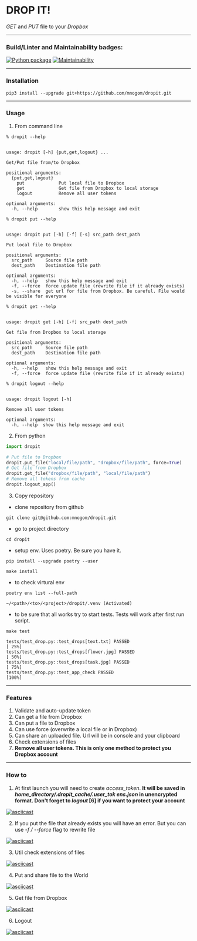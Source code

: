 # DROP IT!
_GET_ and _PUT_ file to your _Dropbox_ 

---
### Build/Linter and Maintainability badges:
[![Python package](https://github.com/mnogom/dropit/actions/workflows/python-package.yml/badge.svg)](https://github.com/mnogom/dropit/actions)
[![Maintainability](https://api.codeclimate.com/v1/badges/71ccc38978dd11b25cb9/maintainability)](https://codeclimate.com/github/mnogom/dropit/maintainability)

---
### Installation
```commandline
pip3 install --upgrade git+https://github.com/mnogom/dropit.git
```

---
### Usage
1. From command line
```commandline
% dropit --help


usage: dropit [-h] {put,get,logout} ...

Get/Put file from/to Dropbox

positional arguments:
  {put,get,logout}
    put             Put local file to Dropbox
    get             Get file from Dropbox to local storage
    logout          Remove all user tokens

optional arguments:
  -h, --help        show this help message and exit
```
```commandline
% dropit put --help


usage: dropit put [-h] [-f] [-s] src_path dest_path

Put local file to Dropbox

positional arguments:
  src_path     Source file path
  dest_path    Destination file path

optional arguments:
  -h, --help   show this help message and exit
  -f, --force  force update file (rewrite file if it already exists)
  -s, --share  get url for file from Dropbox. Be careful. File would be visible for everyone
```
```commandline
% dropit get --help


usage: dropit get [-h] [-f] src_path dest_path

Get file from Dropbox to local storage

positional arguments:
  src_path     Source file path
  dest_path    Destination file path

optional arguments:
  -h, --help   show this help message and exit
  -f, --force  force update file (rewrite file if it already exists)
```
```commandline
% dropit logout --help


usage: dropit logout [-h]

Remove all user tokens

optional arguments:
  -h, --help  show this help message and exit
```

2. From python
```python
import dropit

# Put file to Dropbox
dropit.put_file("local/file/path", "dropbox/file/path", force=True)
# Get file from Dropbox
dropit.get_file("dropbox/file/path", "local/file/path")
# Remove all tokens from cache
dropit.logout_app()
```

3. Copy repository
* clone repository from github
```commandline
git clone git@github.com:mnogom/dropit.git
```
* go to project directory
```commandline
cd dropit
```
* setup env. Uses poetry. Be sure you have it.
```commandline
pip install --upgrade poetry --user
```
```commandline
make install
```
* to check virtural env
```commandline
poetry env list --full-path

~/<path>/<to>/<project>/dropit/.venv (Activated)
```
* to be sure that all works try to start tests. Tests will work after first run script.
```commandline
make test

tests/test_drop.py::test_drops[text.txt] PASSED                          [ 25%]
tests/test_drop.py::test_drops[flower.jpg] PASSED                        [ 50%]
tests/test_drop.py::test_drops[task.jpg] PASSED                          [ 75%]
tests/test_drop.py::test_app_check PASSED                                [100%]
```

---
### Features
1. Validate and auto-update token
2. Can get a file from Dropbox
3. Can put a file to Dropbox
4. Can use force (overwrite a local file or in Dropbox)
5. Can share an uploaded file. Url will be in console and your clipboard
6. Check extensions of files
7. __Remove all user tokens. This is only one method to protect you Dropbox account__

---
### How to
1. At first launch you will need to create _access_token_. __It will be saved in _home_directory/.dropit_cache/.user_tok
ens.json_ in unencrypted format. Don't forget to _logout_ [6] if you want to protect your account__

[![asciicast](https://asciinema.org/a/aKw3mnJ8mwPObDIcDcrtif1A0.svg)](https://asciinema.org/a/aKw3mnJ8mwPObDIcDcrtif1A0)

2. If you put the file that already exists you will have an error. But you can use _-f / --force_ flag to rewrite file

[![asciicast](https://asciinema.org/a/fcyZ3o8f0T0bq9wTpgDtSQaep.svg)](https://asciinema.org/a/fcyZ3o8f0T0bq9wTpgDtSQaep)

3. Util check extensions of files

[![asciicast](https://asciinema.org/a/XMXSjgLTCyEsP5IoaiLqIXu0K.svg)](https://asciinema.org/a/XMXSjgLTCyEsP5IoaiLqIXu0K)

4. Put and share file to the World

[![asciicast](https://asciinema.org/a/CRDCQVLsv6k4O4uBGz0X52G4v.svg)](https://asciinema.org/a/CRDCQVLsv6k4O4uBGz0X52G4v)

5. Get file from Dropbox

[![asciicast](https://asciinema.org/a/yvpN9jXMcw5IEEVeN0sd7eXnn.svg)](https://asciinema.org/a/yvpN9jXMcw5IEEVeN0sd7eXnn)

6. Logout

[![asciicast](https://asciinema.org/a/k8PCjoSzUGEmn40x0ioGrykUD.svg)](https://asciinema.org/a/k8PCjoSzUGEmn40x0ioGrykUD)
